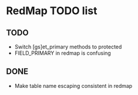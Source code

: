 RedMap TODO list
================

TODO
----

- Switch [gs]et_primary methods to protected
- FIELD_PRIMARY in redmap is confusing

DONE
----

- Make table name escaping consistent in redmap
